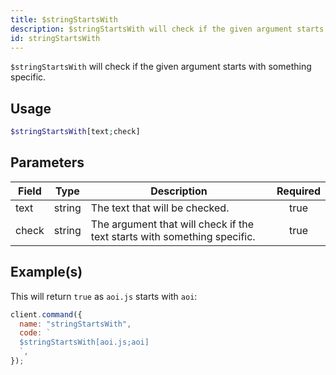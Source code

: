 ```yaml
---
title: $stringStartsWith
description: $stringStartsWith will check if the given argument starts with something specific.
id: stringStartsWith
---
```


`$stringStartsWith` will check if the given argument starts with something specific.

## Usage

```php
$stringStartsWith[text;check]
```

## Parameters

| Field | Type   | Description                                                              | Required |
| ----- | ------ | ------------------------------------------------------------------------ | :------: |
| text  | string | The text that will be checked.                                           |   true   |
| check | string | The argument that will check if the text starts with something specific. |   true   |

## Example(s)

This will return `true` as `aoi.js` starts with `aoi`:

```javascript
client.command({
  name: "stringStartsWith",
  code: `
  $stringStartsWith[aoi.js;aoi]
  `,
});
```

